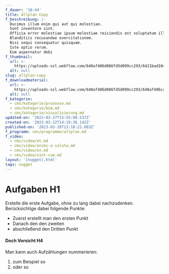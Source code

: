 ```yaml
---
f_dauer: '18:44'
title: Allplan Copy
f_beschreibung: |-
  Ducimus illum enim qui aut qui molestiae.
  Sunt inventore sint.
  Officia error molestiae ipsum molestiae reiciendis est voluptatum illo.
  Blanditiis recusandae exercitationem.
  Nisi sequi consequatur quisquam.
  Iste optio rerum.
  Eum aspernatur debi
f_thumbnail:
  url: >-
    https://uploads-ssl.webflow.com/640af486d086fd5d099cc293/6421bad10476579687018b71_aufladen_thumbnail-03-7.png
  alt: null
slug: allplan-copy
f_downloadmaterial:
  url: >-
    https://uploads-ssl.webflow.com/640af486d086fd5d099cc293/640af496caf87fcabc3a1f85_image7.jpeg
  alt: null
f_kategorie:
  - cms/kategorie/prozesse.md
  - cms/kategorie/bim.md
  - cms/kategorie/visualisierung.md
updated-on: '2023-03-27T15:55:00.537Z'
created-on: '2023-03-22T14:19:36.142Z'
published-on: '2023-03-28T13:18:22.083Z'
f_programm: cms/programme/allplan.md
f_video:
  - cms/video/et.md
  - cms/video/animi-a-soluta.md
  - cms/video/ex.md
  - cms/video/sint-cum.md
layout: '[nugget].html'
tags: nugget
---
```


Aufgaben H1
===========

Erstelle die erste Aufgabe, ohne zu lang dabei nachzudenken.  
Berücksichtige dabei folgende Punkte:

*   Zuerst erstellt man den ersten Punkt
*   Danach den den zweiten
*   abschließend den Dritten Punkt

#### Doch Vorsicht H4

Man kann auch Aufzählungen nummerieren:

1.  zum Beispiel so
2.  oder so

‍
-
